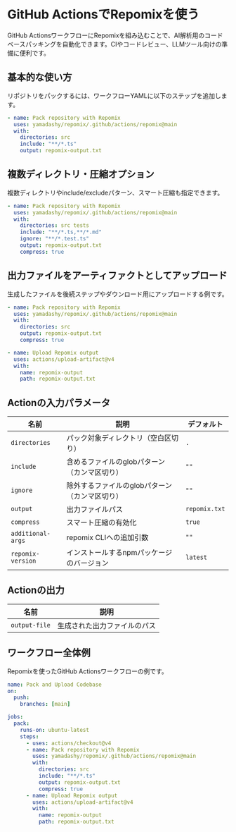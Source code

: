 # GitHub ActionsでRepomixを使う

GitHub ActionsワークフローにRepomixを組み込むことで、AI解析用のコードベースパッキングを自動化できます。CIやコードレビュー、LLMツール向けの準備に便利です。

## 基本的な使い方

リポジトリをパックするには、ワークフローYAMLに以下のステップを追加します。

```yaml
- name: Pack repository with Repomix
  uses: yamadashy/repomix/.github/actions/repomix@main
  with:
    directories: src
    include: "**/*.ts"
    output: repomix-output.txt
```

## 複数ディレクトリ・圧縮オプション

複数ディレクトリやinclude/excludeパターン、スマート圧縮も指定できます。

```yaml
- name: Pack repository with Repomix
  uses: yamadashy/repomix/.github/actions/repomix@main
  with:
    directories: src tests
    include: "**/*.ts,**/*.md"
    ignore: "**/*.test.ts"
    output: repomix-output.txt
    compress: true
```

## 出力ファイルをアーティファクトとしてアップロード

生成したファイルを後続ステップやダウンロード用にアップロードする例です。

```yaml
- name: Pack repository with Repomix
  uses: yamadashy/repomix/.github/actions/repomix@main
  with:
    directories: src
    output: repomix-output.txt
    compress: true

- name: Upload Repomix output
  uses: actions/upload-artifact@v4
  with:
    name: repomix-output
    path: repomix-output.txt
```

## Actionの入力パラメータ

| 名前                | 説明                                   | デフォルト         |
|---------------------|----------------------------------------|--------------------|
| `directories`       | パック対象ディレクトリ（空白区切り）    | `.`                |
| `include`           | 含めるファイルのglobパターン（カンマ区切り） | `""`           |
| `ignore`            | 除外するファイルのglobパターン（カンマ区切り） | `""`           |
| `output`            | 出力ファイルパス                        | `repomix.txt`      |
| `compress`          | スマート圧縮の有効化                    | `true`             |
| `additional-args`   | repomix CLIへの追加引数                 | `""`           |
| `repomix-version`   | インストールするnpmパッケージのバージョン | `latest`           |

## Actionの出力

| 名前           | 説明                       |
|----------------|----------------------------|
| `output-file`  | 生成された出力ファイルのパス |

## ワークフロー全体例

Repomixを使ったGitHub Actionsワークフローの例です。

```yaml
name: Pack and Upload Codebase
on:
  push:
    branches: [main]

jobs:
  pack:
    runs-on: ubuntu-latest
    steps:
      - uses: actions/checkout@v4
      - name: Pack repository with Repomix
        uses: yamadashy/repomix/.github/actions/repomix@main
        with:
          directories: src
          include: "**/*.ts"
          output: repomix-output.txt
          compress: true
      - name: Upload Repomix output
        uses: actions/upload-artifact@v4
        with:
          name: repomix-output
          path: repomix-output.txt
``` 
